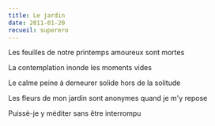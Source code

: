 ```yaml
---
title: Le jardin
date: 2011-01-20
recueil: superero
---
```


Les feuilles de notre printemps amoureux
sont mortes

La contemplation inonde les moments vides

Le calme peine à demeurer solide
hors de la solitude

Les fleurs de mon jardin sont anonymes
quand je m'y repose

Puissè-je y méditer sans être interrompu
